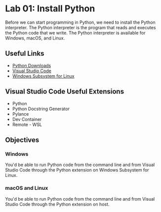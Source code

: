 # Lab 01: Install Python

Before we can start programming in Python, we need to install the Python interpreter. The Python interpreter is the program that reads and executes the Python code that we write. The Python interpreter is available for Windows, macOS, and Linux.

## Useful Links

- [Python Downloads](https://www.python.org/downloads/)
- [Visual Studio Code](https://code.visualstudio.com/)
- [Windows Subsystem for Linux](https://learn.microsoft.com/windows/wsl/install)

## Visual Studio Code Useful Extensions

- Python
- Python Docstring Generator
- Pylance
- Dev Container
- Remote - WSL

## Objectives

### Windows

You'd be able to run Python code from the command line and from Visual Studio Code through the Python extension on Windows Subsystem for Linux.

### macOS and Linux

You'd be able to run Python code from the command line and from Visual Studio Code through the Python extension on host.
